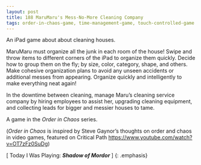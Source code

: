 ```yaml
---
layout: post
title: 188 MaruMaru's Mess-No-More Cleaning Company
tags: order-in-chaos-game, time-management-game, touch-controlled-game
---
```

An iPad game about about cleaning houses.

MaruMaru must organize all the junk in each room of the house!  Swipe and throw items to different corners of the iPad to organize them quickly.  Decide how to group them on the fly; by size, color, category, shape, and others.  Make cohesive organization plans to avoid any unseen accidents or additional messes from appearing.  Organize quickly and intelligently to make everything neat again!

In the downtime between cleaning, manage Maru’s cleaning service company by hiring employees to assist her, upgrading cleaning equipment, and collecting leads for bigger and messier houses to tame.

A game in the *Order in Chaos* series.

(*Order in Chaos* is inspired by Steve Gaynor’s thoughts on order and chaos in video games, featured on Critical Path https://www.youtube.com/watch?v=OT7zFz0SuDg)

[ Today I Was Playing: ***Shadow of Mordor*** ]
{: .emphasis}


